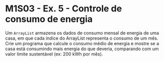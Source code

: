# M1S03 - Ex. 5 - Controle de consumo de energia

Um `ArrayList` armazena os dados de consumo mensal de energia de uma casa, em que cada índice do ArrayList representa o consumo de um mês. Crie um programa que calcule o consumo médio de energia e mostre se a casa está consumindo mais energia do que deveria, comparando com um valor limite sustentável (ex: 200 kWh por mês).
